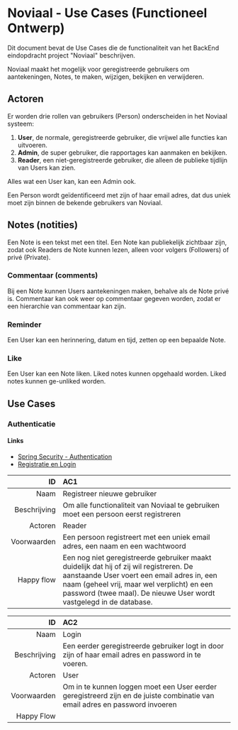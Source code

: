 # Noviaal - Use Cases (Functioneel Ontwerp)

Dit document bevat de Use Cases die de functionaliteit van het BackEnd eindopdracht project "Noviaal" beschrijven.

Noviaal maakt het mogelijk voor geregistreerde gebruikers om aantekeningen, Notes, te maken, wijzigen, bekijken en verwijderen.

## Actoren

Er worden drie rollen van gebruikers (Person) onderscheiden in het Noviaal systeem:

1. __User__, de normale, geregistreerde gebruiker, die vrijwel alle functies kan uitvoeren.
2. __Admin__, de super gebruiker, die rapportages kan aanmaken en bekijken.
3. __Reader__, een niet-geregistreerde gebruiker, die alleen de publieke tijdlijn van Users kan zien.

Alles wat een User kan, kan een Admin ook.

Een Person wordt geïdentificeerd met zijn of haar email adres, dat dus uniek moet zijn binnen de bekende gebruikers van Noviaal.

## Notes (notities)

Een Note is een tekst met een titel. Een Note kan publiekelijk zichtbaar zijn, zodat ook Readers de Note kunnen lezen, alleen voor volgers (Followers) of privé (Private).

### Commentaar (comments)

Bij een Note kunnen Users aantekeningen maken, behalve als de Note privé is. Commentaar kan ook weer op commentaar gegeven worden, zodat er een hierarchie van commentaar kan zijn.

### Reminder

Een User kan een herinnering, datum en tijd, zetten op een bepaalde Note.

### Like

Een User kan een Note liken. Liked notes kunnen opgehaald worden. Liked notes kunnen ge-unliked worden.



## Use Cases

### Authenticatie

#### Links

* [Spring Security - Authentication](https://docs.spring.io/spring-security/site/docs/5.4.1/reference/html5/#servlet-authentication)
* [Registratie en Login](https://medium.com/@kamer.dev/spring-boot-user-registration-and-login-43a33ea19745)

ID | AC1
---:|:---
Naam | Registreer nieuwe gebruiker
Beschrijving | Om alle functionaliteit van Noviaal te gebruiken moet een persoon eerst registreren
Actoren | Reader
Voorwaarden | Een persoon registreert met een uniek email adres, een naam en een wachtwoord
Happy flow | Een nog niet geregistreerde gebruiker maakt duidelijk dat hij of zij wil registreren. De aanstaande User voert een email adres in, een naam (geheel vrij, maar wel verplicht) en een password (twee maal). De nieuwe User wordt vastgelegd in de database.

ID | AC2
---:|:---
Naam | Login
Beschrijving | Een eerder geregistreerde gebruiker logt in door zijn of haar email adres en password in te voeren.
Actoren | User
Voorwaarden | Om in te kunnen loggen moet een User eerder geregistreerd zijn en de juiste combinatie van email adres en password invoeren
Happy Flow |

